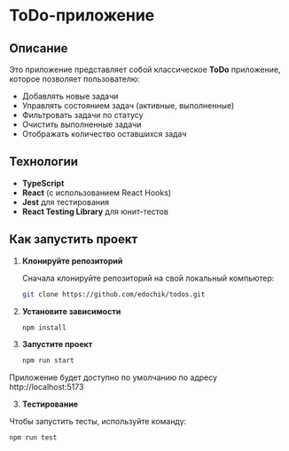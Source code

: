 # ToDo-приложение

## Описание

Это приложение представляет собой классическое **ToDo** приложение, которое позволяет пользователю:

- Добавлять новые задачи
- Управлять состоянием задач (активные, выполненные)
- Фильтровать задачи по статусу
- Очистить выполненные задачи
- Отображать количество оставшихся задач

## Технологии

- **TypeScript**
- **React** (с использованием React Hooks)
- **Jest** для тестирования
- **React Testing Library** для юнит-тестов

## Как запустить проект

1. **Клонируйте репозиторий**

   Сначала клонируйте репозиторий на свой локальный компьютер:

   ```bash
   git clone https://github.com/edochik/todos.git
   ```

2. **Установите зависимости**

   ```bash
   npm install
   ```

3. **Запустите проект**

   ```bash
   npm run start
   ```
Приложение будет доступно по умолчанию по адресу http://localhost:5173

3. **Тестирование**

Чтобы запустить тесты, используйте команду:

   ```bash
   npm run test
   ```